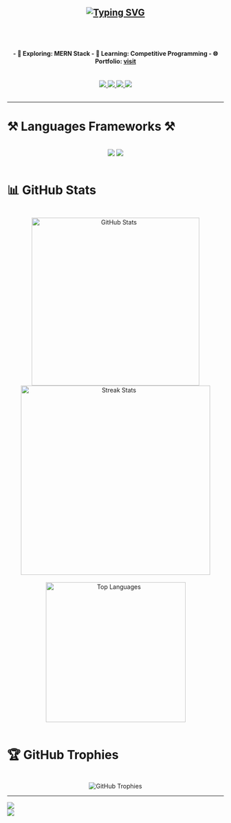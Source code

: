 <h2 align="center">
 <a href="https://git.io/typing-svg"><img src="https://readme-typing-svg.herokuapp.com?font=Fira+Code&weight=600&size=28&pause=1000&color=406DF7&width=435&lines=Hi+!+%2C+I'm+Anas+Ibn+Belal;Competitive+Programmer;MERN+Stack+Web+Developer" alt="Typing SVG" /></a>
 <h2/>
<br/>
<h4 align="center">
  - 🔭 <strong>Exploring:</strong> MERN Stack  
  - 🌱 <strong>Learning:</strong> Competitive Programming  
  - 🌐 <strong>Portfolio:</strong> <a href="https://anasibnbelal.live/" target="_blank">visit</a>  
</h4>
<br/>

<div align="center"> 
  <a href="mailto:anasibnebelal400@gmail.com">
    <img src="https://img.shields.io/badge/Gmail-333333?style=for-the-badge&logo=gmail&logoColor=red" />
  </a>
  <a href="https://linkedin.com/in/anasibelal004" target="_blank">
    <img src="https://img.shields.io/badge/LinkedIn-0077B5?style=for-the-badge&logo=linkedin&logoColor=white" target="_blank" />
  </a>
  <a href="https://codeforces.com/profile/alpha004" target="_blank">
     <img src="https://img.shields.io/badge/Codeforces-1F8ACB?style=for-the-badge&logo=codeforces&logoColor=white" target="_blank" />
  </a>
  <a href="https://anasibnbelal.live/" target="_blank">
     <img src="https://img.shields.io/badge/Portfolio-FF5722?style=for-the-badge&logo=todoist&logoColor=white" target="_blank" /> 
  </a>
</div>

<br/>

<hr/>

# ⚒️ Languages Frameworks ⚒️
<br/>
<div align="center">
   <img src="https://skillicons.dev/icons?i=html,css,tailwind,javascript,react,nodejs,express,mysql,c,cpp,java,spring,maven,npm" />
   <img src="https://skillicons.dev/icons?i=vscode,git,github,bash,postman,codepen,figma,photoshop,ai" />
</div>

<br/>

# 📊 GitHub Stats
<br/>

<div align="center">
  <img width="390" src="https://awesome-github-stats.azurewebsites.net/user-stats/anas20023?cardType=github&theme=react&preferLogin=true" alt="GitHub Stats" />
  <img width="440" src="https://github-readme-streak-stats.herokuapp.com/?user=anas20023&count_private=true&theme=react&border_radius=10" alt="Streak Stats"/>
</div>

<br/>

<div align="center">
  <img width="325" src="https://github-readme-stats.vercel.app/api/top-langs/?username=anas20023&hide=HTML&langs_count=8&layout=compact&theme=react&border_radius=10" alt="Top Languages" />
</div>

<br/>

# 🏆 GitHub Trophies
<br/>

<div align="center">
  <img src="https://github-profile-trophy.vercel.app/?username=anas20023&theme=onestar&no-frame=true&margin-w=4" alt="GitHub Trophies" />
</div>

<hr/>
<img src="https://github-readme-activity-graph.vercel.app/graph?username=anas20023&theme=tokyo-night&bg_color=1a1b27&color=70a5fd&line=bf91f3&point=38bdae&area=true&hide_border=true"/>

<br/>
<img src="https://holopin.me/anas20023"/>
